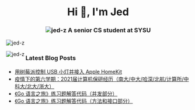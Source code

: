 <h1 align="center">Hi 👋, I'm Jed</h1>
<h3 align="center"><img src="https://komarev.com/ghpvc/?username=jed-z&label=Profile%20views&color=1b98f8&style=flat" alt="jed-z" /> A senior CS student at SYSU</h3>

<p align="left"> <img src="https://komarev.com/ghpvc/?username=jed-z&label=Profile%20views&color=1b98f8&style=flat" alt="jed-z" /> </p>

<p><img align="left" src="https://github-readme-stats.vercel.app/api/top-langs?username=jed-z&show_icons=true&locale=en&layout=compact" alt="jed-z" /></p>

### Latest Blog Posts
<!-- BLOG-POST-LIST:START -->
- [用树莓派控制 USB 小灯并接入 Apple HomeKit](https://www.jeddd.com/article/control-usb-light-on-raspberry-pi-with-homekit.html)
- [疫情下的第六学期：2021届计算机保研经历（南大/中大/哈深/北航/计算所/中科大/北大/浙大）](https://www.jeddd.com/article/cs-baoyan.html)
- [《Go 语言之旅》练习题解答代码（并发部分）](https://www.jeddd.com/article/a-tour-of-go-exercises-concurrency.html)
- [《Go 语言之旅》练习题解答代码（方法和接口部分）](https://www.jeddd.com/article/a-tour-of-go-exercises-methods.html)
<!-- BLOG-POST-LIST:END -->
